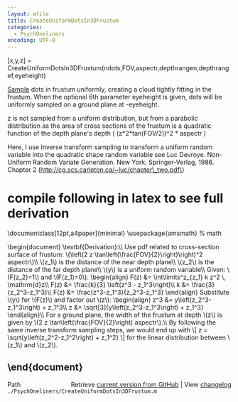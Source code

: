 ```yaml
---
layout: mfile
title: CreateUniformDotsIn3DFrustum
categories:
  - PsychOneliners
encoding: UTF-8
---
```


\[x,y,z\] = CreateUniformDotsIn3DFrustum\(ndots,FOV,aspectr,depthrangen,depthrangef,eyeheight\)

[Sample](/docs/Sample) dots in frustum uniformly, creating a cloud tightly fitting in the
frustum. When the optional 6th parameter eyeheight is given, dots will be
uniformly sampled on a ground plane at -eyeheight.

z is not sampled from a uniform distribution, but from a parabolic
distribution as the area of cross sections of the frustum is a quadratic
function of the depth plane's depth \( \(z\*2\*tan\(FOV/2\)\)^2 \* aspectr \)

Here, I use Inverse transform sampling to transform a uniform random
variable into the quadratic shape random variable
see Luc Devroye. Non-Uniform Random Variate Generation. New York:
Springer-Verlag, 1986. Chapter 2
\(http://cg.scs.carleton.ca/~luc/chapter\_two.pdf\)
# compile following in latex to see full derivation
\\documentclass\[12pt,a4paper\]\{minimal\}
\\usepackage\{amsmath\}        % math

\\begin\{document\}
\\textbf\{Derivation\}:\\\\
Use pdf related to cross-section surface of frustum:
\\\(\\left\(2 z \\tan\\left\(\\frac\{FOV\}\{2\}\\right\)\\right\)^2 aspectr\\\)\\\\
\\\(z\_1\\\) is the distance of the near depth plane\\\\
\\\(z\_2\\\) is the distance of the far depth plane\\\\
\\\(y\\\) is a uniform random variable\\\\
Given: \\\(F\(z\_2\)=1\\\) and \\\(F\(z\_1\)=0\\\).
\\begin\{align\}
    F\(z\) &= \\int\\limits^z\_\{z\_1\} k z^2 \\, \\mathrm\{d\}z\\\\
    F\(z\) &= \\frac\{k\}\{3\} \\left\(z^3 - z\_1^3\\right\)\\\\
    k    &= \\frac\{3\}\{z\_2^3-z\_1^3\}\\\\
    F\(z\) &= \\frac\{z^3-z\_1^3\}\{z\_2^3-z\_1^3\}
\\end\{align\}
Substitute \\\(y\\\) for \\\(F\(z\)\\\) and factor out \\\(z\\\):
\\begin\{align\}
    z^3  &= y\\left\(z\_2^3-z\_1^3\\right\) + z\_1^3\\\\
    z    &= \\sqrt\[3\]\{y\\left\(z\_2^3-z\_1^3\\right\) + z\_1^3\}
\\end\{align\}\\\\
For a ground plane, the width of the frustum at depth \\\(z\\\) is given by
\\\(2 z \\tan\\left\(\\frac\{FOV\}\{2\}\\right\) aspectr\\\).\\\\
By following the same inverse transform sampling steps, we would end up
with
\\\[ z = \\sqrt\{y\\left\(z\_2^2-z\_1^2\\right\) + z\_1^2\} \\\]
for the linear distribution between \\\(z\_1\\\) and \\\(z\_2\\\).

\\end\{document\}
----


<div class="code_header" style="text-align:right;">
  <span style="float:left;">Path&nbsp;&nbsp;</span> <span class="counter">Retrieve <a href=
  "https://raw.github.com/Psychtoolbox-3/Psychtoolbox-3/beta/./PsychOneliners/CreateUniformDotsIn3DFrustum.m">current version from GitHub</a> | View <a href=
  "https://github.com/Psychtoolbox-3/Psychtoolbox-3/commits/beta/./PsychOneliners/CreateUniformDotsIn3DFrustum.m">changelog</a></span>
</div>
<div class="code">
  <code>./PsychOneliners/CreateUniformDotsIn3DFrustum.m</code>
</div>
